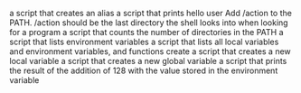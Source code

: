 a script that creates an alias
a script that prints hello user
Add /action to the PATH. /action should be the last directory the shell looks into when looking for a program
a script that counts the number of directories in the PATH
a script that lists environment variables
a script that lists all local variables and environment variables, and functions
create a script that creates a new local variable
a script that creates a new global variable
a script that prints the result of the addition of 128 with the value stored in the environment variable
